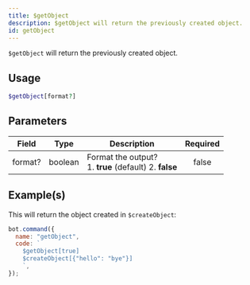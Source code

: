 ```yaml
---
title: $getObject
description: $getObject will return the previously created object.
id: getObject
---
```


`$getObject` will return the previously created object.

## Usage

```php
$getObject[format?]
```

## Parameters

| Field   | Type    | Description                                                  | Required |
| ------- | ------- | ------------------------------------------------------------ | :------: |
| format? | boolean | Format the output? <br /> 1. **true** (default) 2. **false** |  false   |

## Example(s)

This will return the object created in `$createObject`:

```javascript
bot.command({
  name: "getObject",
  code: `
    $getObject[true]
    $createObject[{"hello": "bye"}]
    `,
});
```
